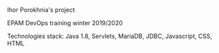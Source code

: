 Ihor Porokhnia's project

EPAM  DevOps training winter  2019/2020

Technologies stack: Java 1.8, Servlets, MariaDB, JDBC, Javascript, CSS, HTML
